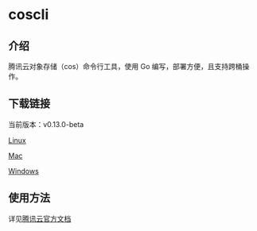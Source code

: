 # coscli

## 介绍

腾讯云对象存储（cos）命令行工具，使用 Go 编写，部署方便，且支持跨桶操作。

## 下载链接

当前版本：v0.13.0-beta

[Linux](https://github.com/tencentyun/coscli/releases/download/v0.13.0-beta/coscli-linux)

[Mac](https://github.com/tencentyun/coscli/releases/download/v0.13.0-beta/coscli-mac)

[Windows](https://github.com/tencentyun/coscli/releases/download/v0.13.0-beta/coscli-windows.exe)

## 使用方法

详见[腾讯云官方文档](https://cloud.tencent.com/document/product/436/63143)

